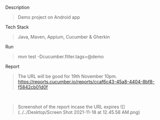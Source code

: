 Description

>Demo project on Android app

Tech Stack

>Java, Maven, Appium, Cucumber & Gherkin 

Run 

> mvn test -Dcucumber.filter.tags=@demo

Report 

> The URL will be good for 19th November 10pm. <br>
> https://reports.cucumber.io/reports/ccaf6c43-45a8-4404-8bf8-f5842cb01d0f 

<br>

> Screenshot of the report incase the URL expires 
> ![](../../Desktop/Screen Shot 2021-11-18 at 12.45.58 AM.png)